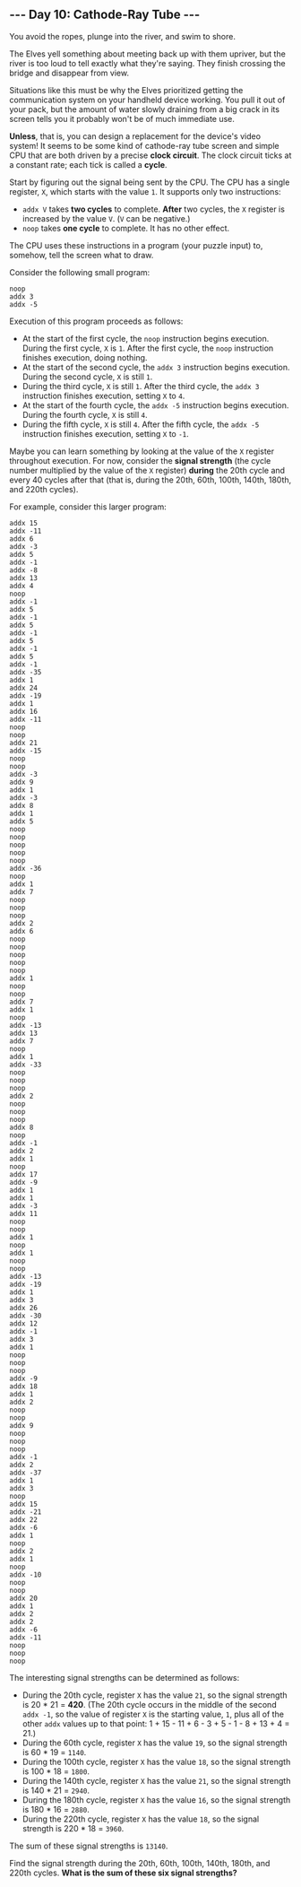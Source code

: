 ## --- Day 10: Cathode-Ray Tube ---

You avoid the ropes, plunge into the river, and swim to shore.

The Elves yell something about meeting back up with them upriver, but the river is too loud to tell exactly what they're saying. They finish crossing the bridge and disappear from view.

Situations like this must be why the Elves prioritized getting the communication system on your handheld device working. You pull it out of your pack, but the amount of water slowly draining from a big crack in its screen tells you it probably won't be of much immediate use.

**Unless**, that is, you can design a replacement for the device's video system! It seems to be some kind of cathode-ray tube screen and simple CPU that are both driven by a precise **clock circuit**. The clock circuit ticks at a constant rate; each tick is called a **cycle**.

Start by figuring out the signal being sent by the CPU. The CPU has a single register, ``X``, which starts with the value ``1``. It supports only two instructions:

* ``addx V`` takes **two cycles** to complete. **After** two cycles, the ``X`` register is increased by the value ``V``. (``V`` can be negative.)
* ``noop`` takes **one cycle** to complete. It has no other effect.

The CPU uses these instructions in a program (your puzzle input) to, somehow, tell the screen what to draw.

Consider the following small program:

    noop
    addx 3
    addx -5

Execution of this program proceeds as follows:

* At the start of the first cycle, the ``noop`` instruction begins execution. During the first cycle, ``X`` is ``1``. After the first cycle, the ``noop`` instruction finishes execution, doing nothing.
* At the start of the second cycle, the ``addx 3`` instruction begins execution. During the second cycle, ``X`` is still ``1``.
* During the third cycle, ``X`` is still ``1``. After the third cycle, the ``addx 3`` instruction finishes execution, setting ``X`` to ``4``.
* At the start of the fourth cycle, the ``addx -5`` instruction begins execution. During the fourth cycle, ``X`` is still ``4``.
* During the fifth cycle, ``X`` is still ``4``. After the fifth cycle, the ``addx -5`` instruction finishes execution, setting ``X`` to ``-1``.

Maybe you can learn something by looking at the value of the ``X`` register throughout execution. For now, consider the **signal strength** (the cycle number multiplied by the value of the ``X`` register) **during** the 20th cycle and every 40 cycles after that (that is, during the 20th, 60th, 100th, 140th, 180th, and 220th cycles).

For example, consider this larger program:

    addx 15
    addx -11
    addx 6
    addx -3
    addx 5
    addx -1
    addx -8
    addx 13
    addx 4
    noop
    addx -1
    addx 5
    addx -1
    addx 5
    addx -1
    addx 5
    addx -1
    addx 5
    addx -1
    addx -35
    addx 1
    addx 24
    addx -19
    addx 1
    addx 16
    addx -11
    noop
    noop
    addx 21
    addx -15
    noop
    noop
    addx -3
    addx 9
    addx 1
    addx -3
    addx 8
    addx 1
    addx 5
    noop
    noop
    noop
    noop
    noop
    addx -36
    noop
    addx 1
    addx 7
    noop
    noop
    noop
    addx 2
    addx 6
    noop
    noop
    noop
    noop
    noop
    addx 1
    noop
    noop
    addx 7
    addx 1
    noop
    addx -13
    addx 13
    addx 7
    noop
    addx 1
    addx -33
    noop
    noop
    noop
    addx 2
    noop
    noop
    noop
    addx 8
    noop
    addx -1
    addx 2
    addx 1
    noop
    addx 17
    addx -9
    addx 1
    addx 1
    addx -3
    addx 11
    noop
    noop
    addx 1
    noop
    addx 1
    noop
    noop
    addx -13
    addx -19
    addx 1
    addx 3
    addx 26
    addx -30
    addx 12
    addx -1
    addx 3
    addx 1
    noop
    noop
    noop
    addx -9
    addx 18
    addx 1
    addx 2
    noop
    noop
    addx 9
    noop
    noop
    noop
    addx -1
    addx 2
    addx -37
    addx 1
    addx 3
    noop
    addx 15
    addx -21
    addx 22
    addx -6
    addx 1
    noop
    addx 2
    addx 1
    noop
    addx -10
    noop
    noop
    addx 20
    addx 1
    addx 2
    addx 2
    addx -6
    addx -11
    noop
    noop
    noop

The interesting signal strengths can be determined as follows:

* During the 20th cycle, register ``X`` has the value ``21``, so the signal strength is 20 * 21 = **420**. (The 20th cycle occurs in the middle of the second ``addx -1``, so the value of register ``X`` is the starting value, ``1``, plus all of the other ``addx`` values up to that point: 1 + 15 - 11 + 6 - 3 + 5 - 1 - 8 + 13 + 4 = 21.)
* During the 60th cycle, register ``X`` has the value ``19``, so the signal strength is 60 * 19 = ``1140``.
* During the 100th cycle, register ``X`` has the value ``18``, so the signal strength is 100 * 18 = ``1800``.
* During the 140th cycle, register ``X`` has the value ``21``, so the signal strength is 140 * 21 = ``2940``.
* During the 180th cycle, register ``X`` has the value ``16``, so the signal strength is 180 * 16 = ``2880``.
* During the 220th cycle, register ``X`` has the value ``18``, so the signal strength is 220 * 18 = ``3960``.

The sum of these signal strengths is ``13140``.

Find the signal strength during the 20th, 60th, 100th, 140th, 180th, and 220th cycles. **What is the sum of these six signal strengths?**

